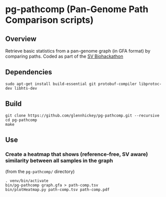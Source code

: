 # pg-pathcomp (Pan-Genome Path Comparison scripts)

## Overview

Retrieve basic statistics from a pan-genome graph (in GFA format) by comparing paths.  Coded as part of the [SV Biohackathon](https://github.com/collaborativebioinformatics/swagg)

## Dependencies

```
sudo apt-get install build-essential git protobuf-compiler libprotoc-dev libhts-dev
```
## Build

```
git clone https://github.com/glennhickey/pg-pathcomp.git --recursive
cd pg-pathcomp
make
```

## Use

### Create a heatmap that shows (reference-free, SV aware) similarity between all samples in the graph
(from the `pg-pathcomp/` directory)
```
. venv/bin/activate
bin/pg-pathcomp graph.gfa > path-comp.tsv
bin/plotHeatmap.py path-comp.tsv path-comp.pdf
```
